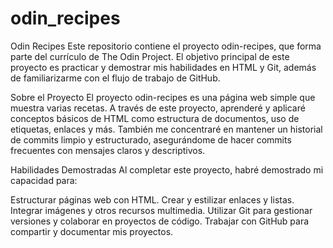 # odin_recipes
Odin Recipes
Este repositorio contiene el proyecto odin-recipes, que forma parte del currículo de The Odin Project. El objetivo principal de este proyecto es practicar y demostrar mis habilidades en HTML y Git, además de familiarizarme con el flujo de trabajo de GitHub.

Sobre el Proyecto
El proyecto odin-recipes es una página web simple que muestra varias recetas. A través de este proyecto, aprenderé y aplicaré conceptos básicos de HTML como estructura de documentos, uso de etiquetas, enlaces y más. También me concentraré en mantener un historial de commits limpio y estructurado, asegurándome de hacer commits frecuentes con mensajes claros y descriptivos.

Habilidades Demostradas
Al completar este proyecto, habré demostrado mi capacidad para:

Estructurar páginas web con HTML.
Crear y estilizar enlaces y listas.
Integrar imágenes y otros recursos multimedia.
Utilizar Git para gestionar versiones y colaborar en proyectos de código.
Trabajar con GitHub para compartir y documentar mis proyectos.
